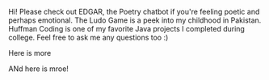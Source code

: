 Hi! Please check out EDGAR, the Poetry chatbot if you're feeling poetic and perhaps emotional. The Ludo Game is a peek into my childhood in Pakistan. Huffman Coding is one of my favorite Java projects I completed during college. Feel free to ask me any questions too :)

Here is more

ANd here is mroe!
